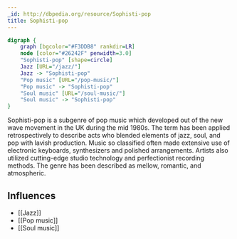 ```yaml
---
_id: http://dbpedia.org/resource/Sophisti-pop
title: Sophisti-pop
---
```


```dot
digraph {
	graph [bgcolor="#F3DDB8" rankdir=LR]
	node [color="#26242F" penwidth=3.0]
	"Sophisti-pop" [shape=circle]
	Jazz [URL="/jazz/"]
	Jazz -> "Sophisti-pop"
	"Pop music" [URL="/pop-music/"]
	"Pop music" -> "Sophisti-pop"
	"Soul music" [URL="/soul-music/"]
	"Soul music" -> "Sophisti-pop"
}
```

Sophisti-pop is a subgenre of pop music which developed out of the new wave movement in the UK during the mid 1980s. The term has been applied retrospectively to describe acts who blended elements of jazz, soul, and pop with lavish production. Music so classified often made extensive use of electronic keyboards, synthesizers and polished arrangements. Artists also utilized cutting-edge studio technology and perfectionist recording methods. The genre has been described as mellow, romantic, and atmospheric.

## Influences

- [[Jazz]]
- [[Pop music]]
- [[Soul music]]
